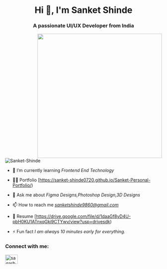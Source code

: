 <h1 align="center">Hi 👋, I'm Sanket Shinde</h1>
<h3 align="center">A passionate UI/UX Developer from India</h3>
<img align="right" width="400" src="https://i.pinimg.com/originals/81/17/8b/81178b47a8598f0c81c4799f2cdd4057.gif"/>

<p align="left"> <img src="https://komarev.com/ghpvc/?username=sagar-bhamare&label=Profile%20views&color=0e75b6&style=flat" alt="Sanket-Shinde" /> </p>

- 🌱 I’m currently learning *Frontend End Technology*

- 👨‍💻 Portfolio [https://sanket-shinde0720.github.io/Sanket-Personal-Portfolio/)

- 💬 Ask me about *Figma Designs,Photoshop Design,3D Designs*

- 📫 How to reach me *sanketshinde9860@gmail.com*

- 📄 Resume [https://drive.google.com/file/d/1daaGf8yD4U-pbH0KU1ATnxqGki9CTYwv/view?usp=drivesdk)

- ⚡ Fun fact *I am always 10 minutes early for everything.*

<h3 align="left">Connect with me:</h3>
<p align="left">

<a href="linkedin.com/in/sanket-shinde-0a9419297" target="blank"><img align="center" src="https://raw.githubusercontent.com/rahuldkjain/github-profile-readme-generator/master/src/images/icons/Social/linked-in-alt.svg" alt="sagarbhamare-profiledetails" height="30" width="40" /></a>
</p>

